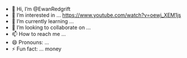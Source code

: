 - 👋 Hi, I’m @EwanRedgrift
- 👀 I’m interested in ... https://www.youtube.com/watch?v=oewj_XEM1js
- 🌱 I’m currently learning ...
- 💞️ I’m looking to collaborate on ...
- 📫 How to reach me ...
- 😄 Pronouns: ...
- ⚡ Fun fact: ... money

<!---
EwanRedgrift/EwanRedgrift is a ✨ special ✨ repository because its `README.md` (this file) appears on your GitHub profile.
You can click the Preview link to take a look at your changes.
--->
